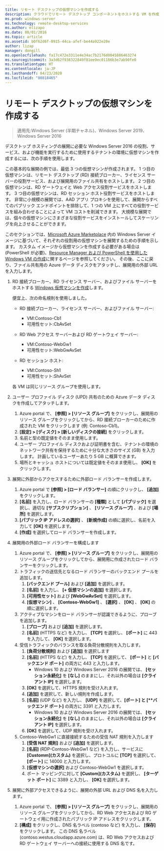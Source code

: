 ```yaml
---
title: リモート デスクトップの仮想マシンを作成する
description: クラウドでリモート デスクトップ コンポーネントをホストする VM を作成します。
ms.prod: windows-server
ms.technology: remote-desktop-services
ms.author: elizapo
ms.date: 08/01/2016
ms.topic: article
ms.assetid: b0f62d6f-0915-44ca-afef-be44a922e20e
author: lizap
manager: dongill
ms.openlocfilehash: fa17c472e3311e4e34ac7b2176d0045886463274
ms.sourcegitcommit: 3a3d62f938322849f81ee9ec01186b3e7ab90fe0
ms.translationtype: HT
ms.contentlocale: ja-JP
ms.lasthandoff: 04/23/2020
ms.locfileid: "80818465"
---
```

# <a name="create-virtual-machines-for-remote-desktop"></a>リモート デスクトップの仮想マシンを作成する

>適用先:Windows Server (半期チャネル)、Windows Server 2019、Windows Server 2016

デスクトップ ホスティングの展開に必要な Windows Server 2016 の役割、サービス、および機能を実行するために使用するテナントの環境に仮想マシンを作成するには、次の手順を使用します。   
  
この基本的な展開の例では、最低 3 つの仮想マシンが作成されます。 1 つ目の仮想マシンは、リモート デスクトップ (RD) 接続ブローカー、ライセンス サーバーの役割サービス、および展開用のファイル共有をホストします。 2 つ目の仮想マシンは、RD ゲートウェイと Web アクセス役割サービスをホストします。  3 つ目の仮想マシンは、RD セッション ホスト役割サービスをホストします。 非常に小規模の展開では、AAD アプリ プロキシを使用して、展開からすべてのパブリック エンドポイントを排除して、1 つの VM 上にすべての役割サービスを組み合わせることによって VM コストを削減できます。 大規模な展開では、個々の仮想マシンにさまざまな役割サービスをインストールしてスケーリングを向上させることができます。  
  
このセクションでは、[Microsoft Azure Marketplace](https://azure.microsoft.com/marketplace/) 内の Windows Server イメージに基づいて、それぞれの役割用の仮想マシンを展開するための手順を示します。 カスタム イメージから仮想マシンを作成する必要がある場合は (PowerShell が必要)、[Resource Manager および PowerShell を使用した Windows VM の作成](https://azure.microsoft.com/documentation/articles/virtual-machines-windows-ps-create/)に関するページを参照してください。 その後、ここに戻り、ファイル共有用の Azure データ ディスクをアタッチし、展開用の外部 URL を入力します。  
  
1. RD 接続ブローカー、RD ライセンス サーバー、およびファイル サーバーをホストする [Windows 仮想マシンを作成](https://azure.microsoft.com/documentation/articles/virtual-machines-windows-hero-tutorial/)します。  
  
   便宜上、次の命名規則を使用しました。  
   - RD 接続ブローカー、ライセンス サーバー、およびファイル サーバー:   
       - VM:Contoso-Cb1  
       - 可用性セット:CbAvSet    
   - RD Web アクセス サーバーおよび RD ゲートウェイ サーバー:   
       - VM:Contoso-WebGw1  
       - 可用性セット:WebGwAvSet  
          
   - RD セッション ホスト:   
       - VM:Contoso-Sh1  
       - 可用性セット:ShAvSet  
          
   各 VM は同じリソース グループを使用します。  
2. ユーザー プロファイル ディスク (UPD) 共有のための Azure データ ディスクを作成してアタッチします。  
   1.  Azure portal で、 **[参照] > [リソース グループ]** をクリックし、展開用のリソース グループをクリックしてから、RD 接続ブローカーのために作成された VM をクリックします (例: Contoso-Cb1)。  
   2.  **[設定] > [ディスク] > [新しいディスクの接続]** をクリックします。  
   3.  名前と型の既定値をそのまま使用します。  
   4.  ユーザー プロファイル ディスクおよび証明書を含む、テナントの環境のネットワーク共有を保持するために十分な大きさのサイズ (GB) を入力します。 計画しているユーザーあたり 5 GB に概算できます。  
   5.  場所とキャッシュ ホストについては既定値をそのまま使用し、 **[OK]** をクリックします。  
3. 展開に外部からアクセスするために外部ロード バランサーを作成します。
   1. Azure portal で **[参照] > [ロード バランサー]** の順にクリックし、 **[追加]** をクリックします。
   2. **[名前]** を入力し、ロード バランサーの **[種類]** として **[パブリック]** を選択し、適切な **[サブスクリプション]** 、 **[リソース グループ]** 、および **[場所]** を選択します。
   3. **[パブリック IP アドレスの選択]** 、 **[新規作成]** の順に選択し、名前を入力して **[OK]** を選択します。
   4. **[作成]** を選択してロード バランサーを作成します。
4. 展開用の外部ロード バランサーを構成します
   1. Azure portal で、 **[参照] > [リソース グループ]** をクリックし、展開用のリソース グループをクリックしてから、展開用に作成されたロード バランサーをクリックします。
   2. トラフィックの送信先となるロード バランサーのバックエンド プールを追加します。
       1. **[バックエンド プール]** および **[追加]** を選択します。
       2. **[名前]** を入力し、 **[\+ 仮想マシンの追加]** を選択します。
       3. **[可用性セット]** および **[WebGwAvSet]** を選択します。
       4. **[仮想マシン]** 、 **[Contoso-WebGw1]** 、 **[選択]** 、 **[OK]** 、 **[OK]** の順に選択します。
   3. アクティブなマシンをロード バランサーが認識できるように、プローブを追加します。
       1. **[プローブ]** および **[追加]** を選択します。
       2. **[名前]** (HTTPS など) を入力し、 **[TCP]** を選択し、 **[ポート]** に 443 を入力して、 **[OK]** を選択します。
   4. 受信トラフィックのバランスを取る負荷分散規則を入力します。
      1. **[負荷分散規則]** および **[追加]** を選択します
      2. **[名前]** (HTTPS など) を入力し、 **[TCP]** を選択して、 **[ポート]** と **[バックエンド ポート]** の両方に 443 と入力します。
          - Windows 10 および Windows Server 2016 の展開では、 **[セッション永続化]** を **[なし]** のままにし、それ以外の場合は **[クライアント IP]** を選択します。
      3. **[OK]** を選択して、HTTPS 規則を受け入れます。
      4. **[追加]** を選択して、新しい規則を作成します。
      5. **[名前]** (UDP など) を入力し、 **[UDP]** を選択して、<strong>[ポート] と [**バックエンド ポート]</strong> の両方に 3391 と入力します。
          - Windows 10 および Windows Server 2016 の展開では、 **[セッション永続化]** を **[なし]** のままにし、それ以外の場合は **[クライアント IP]** を選択します。
      6. **[OK]** を選択して、UDP 規則を受け入れます。
   5. Contoso-WebGw1 に直接接続するための受信 NAT 規則を入力します
       1. **[受信 NAT 規則]** および **[追加]** を選択します。
       2. **[名前]** (RDP-Contoso-WebGw1 など) を入力し、サービスに **[Customm]\(カスタム\)** を選択し、プロトコルに **[TCP]** を選択して、 **[ポート]** に 14000 と入力します。
       3. **[仮想マシンの選択]** および Contoso-WebGw1 を選択します。
       4. ポート マッピングに対して **[Custom]\(カスタム\)** を選択し、 **[ターゲット ポート]** に 3389 と入力し、 **[OK]** を選択します。
5. 展開に外部アクセスできるように、展開の外部 URL および DNS 名を入力します。  
   1.  Azure portal で、 **[参照] > [リソース グループ]** をクリックし、展開用のリソース グループをクリックしてから、RD Web アクセスおよび RG ゲートウェイ用に作成されたパブリック IP アドレスをクリックします。  
   2.  **[構成]** をクリックし、DNS 名ラベル (contoso など) を入力し、 **[保存]** をクリックします。 この DNS 名ラベル (contoso.westus.cloudapp.azure.com) は、RD Web アクセスおよび RD ゲートウェイ サーバーへの接続に使用する DNS 名です。  

